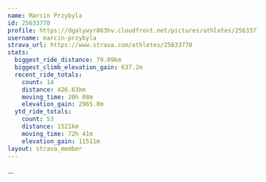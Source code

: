 ```yaml
---
name: Marcin Przybyla
id: 25633770
profile: https://dgalywyr863hv.cloudfront.net/pictures/athletes/25633770/12947173/2/large.jpg
username: marcin-przybyla
strava_url: https://www.strava.com/athletes/25633770
stats:
  biggest_ride_distance: 79.09km
  biggest_climb_elevation_gain: 637.2m
  recent_ride_totals:
    count: 14
    distance: 426.63km
    moving_time: 20h 08m
    elevation_gain: 2965.8m
  ytd_ride_totals:
    count: 53
    distance: 1521km
    moving_time: 72h 41m
    elevation_gain: 11511m
layout: strava_member
--- 
```

...
